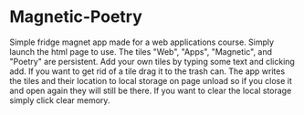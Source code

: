 # Magnetic-Poetry
Simple fridge magnet app made for a web applications course. Simply launch the html page to use. The tiles "Web", "Apps", 
"Magnetic", and "Poetry" are persistent. Add your own tiles by typing some text and clicking add. If you want to get rid of a 
tile drag it to the trash can. The app writes the tiles and their location to local storage on page unload so if you close
it and open again they will still be there. If you want to clear the local storage simply click clear memory. 

